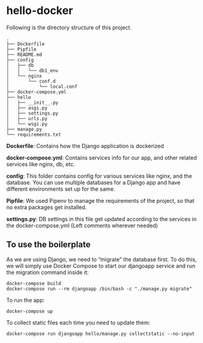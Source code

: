 # hello-docker

Following is the directory structure of this project.
```
.
├── Dockerfile
├── Pipfile
├── README.md
├── config
│   ├── db
│   │   └── db1_env
│   └── nginx
│       └── conf.d
│           └── local.conf
├── docker-compose.yml
├── hello
│   ├── __init__.py
│   ├── asgi.py
│   ├── settings.py
│   ├── urls.py
│   └── wsgi.py
├── manage.py
└── requirements.txt
```

**Dockerfile**: Contains how the Django application is dockerized

**docker-compose.yml**: Contains services info for our app, and other related services like nginx, db, etc. 

**config**: This folder contains config for various services like nginx, and the database. You can use multiple databases for a Django app and have different environments set up for the same.

**Pipfile**: We used Pipenv to manage the requirements of the project, so that no extra packages get installed.

**settings.py**: DB settings in this file get updated according to the services in the docker-compose.yml (Left comments wherever needed)


## To use the boilerplate

As we are using Django, we need to “migrate” the database first. To do this, we will simply use Docker Compose to start our djangoapp service and run the migration command inside it:
```
docker-compose build 
docker-compose run --rm djangoapp /bin/bash -c "./manage.py migrate"
```

To run the app:
```
docker-compose up
```

To collect static files each time you need to update them:
```
docker-compose run djangoapp hello/manage.py collectstatic --no-input
```

